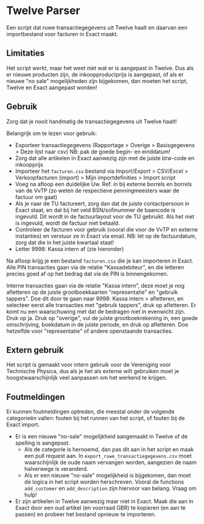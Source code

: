 # Twelve Parser

Een script dat ruwe transactiegegevens uit Twelve haalt en daarvan een
importbestand voor facturen in Exact maakt.

## Limitaties

Het script werkt, maar het weet niet wat er is aangepast in Twelve. Dus als er
nieuwe producten zijn, de inkoopproductprijs is aangepast, of als er nieuwe "no
sale" mogelijkheden zijn bijgekomen, dan moeten het script, Twelve en Exact
aangepast worden!

## Gebruik

Zorg dat je nooit handmatig de transactiegegevens uit Twelve haalt!

Belangrijk om te lezen voor gebruik:

- Exporteer transactiegegevens (Rapportage > Overige > Basisgegevens > Deze
  lijst naar csv) NB: pak de goede begin- en einddatum!
- Zorg dat alle artikelen in Exact aanwezig zijn met de juiste btw-code en
  inkoopprijs
- Importeer het `facturen.csv` bestand via Import/Export > CSV/Excel >
  Verkoopfacturen (import) > Mijn importdefinities > Import script
- Voeg na afloop een duidelijke Uw. Ref. in bij externe borrels en borrels van
  de VvTP (zo weten de respectieve penningmeesters waar de factuur om gaat)
- Als je naar de TU factureert, zorg dan dat de juiste contactpersoon in Exact
  staat, en dat bij het veld BSN/sofinummer de baancode is ingevuld. Dit wordt
  in de factuurlayout voor de TU gebruikt. Als het niet is ingevuld, wordt de
  factuur niet betaald.
- Controleer de facturen voor gebruik (vooral die voor de VvTP en externe
  instanties) en verstuur ze in Exact via email. NB: let op de factuurdatum,
  zorg dat die in het juiste kwartaal staat!
- Letter 9998: Kassa intern af (zie hieronder)

Na afloop krijg je een bestand `facturen.csv` die je kan importeren in Exact.
Alle PIN transacties gaan via de relatie "Kassadebiteur", en die letteren
precies goed af op het bedrag dat via de PIN is binnengekomen.

Interne transacties gaan via de relatie "Kassa intern", deze moet je nog
afletteren op de juiste grootboekkaarten "representatie" en "gebruik tappers".
Doe dit door te gaan naar 9998: Kassa intern > afletteren, en selecteer eerst
alle transacties met "gebruik tappers", druk op afletteren. Er komt nu een
waarschuwing met dat de bedragen niet in evenwicht zijn. Druk op ja. Druk op
"overige", vul de juiste grootboekrekening in, een goede omschrijving,
boekdatum in de juiste periode, en druk op afletteren. Doe hetzelfde voor
"representatie" of andere openstaande transacties.

## Extern gebruik

Het script is gemaakt voor intern gebruik voor de Vereniging voor Technische
Physica, dus als je het als externe wilt gebruiken moet je hoogstwaarschijnlijk
veel aanpassen om het werkend te krijgen.

## Foutmeldingen

Er kunnen foutmeldingen optreden, die meestal onder de volgende categorieën
vallen: fouten bij het runnen van het script, of fouten bij de Exact import.

- Er is een nieuwe "no-sale" mogelijkheid aangemaakt in Twelve of de spelling
  is aangepast.
  - Als de categorie is hernoemd, dan pas dit aan in het script en maak een
    pull request aan. In `export_ruwe_transactiegegevens.csv` moet
    waarschijnlijk de oude naam vervangen worden, aangezien de naam halverwege
    is veranderd.
  - Als er een nieuwe "no-sale" mogelijkheid is bijgekomen, dan moet de logica
    in het script worden herschreven. Vooral de functions `add_customer` en
    `add_description` zijn hiervoor van belang. Vraag om hulp!
- Er zijn artikelen in Twelve aanwezig maar niet in Exact. Maak die aan in
  Exact door een oud artikel (en voorraad GBR) te kopieren (en aan te passen)
  en probeer het bestand opnieuw te importeren.
